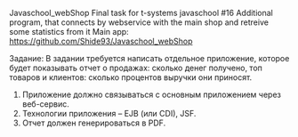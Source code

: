Javaschool_webShop
Final task for t-systems javaschool #16
Additional program, that connects by webservice with the main shop and retreive some statistics from it
Main app: https://github.com/Shide93/Javaschool_webShop

Задание:
В задании требуется написать отдельное приложение, которое будет показывать отчет о продажах: сколько денег получено, топ товаров и клиентов: сколько процентов выручки они приносят.

1. Приложение должно связываться с основным приложением через веб-сервис.
2. Технологии приложения – EJB (или CDI), JSF.
3. Отчет должен генерироваться в PDF.

